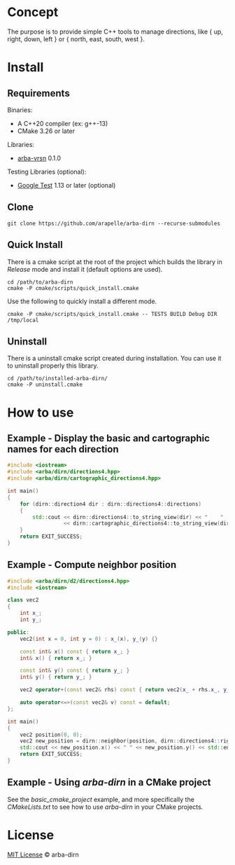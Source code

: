 # Concept

The purpose is to provide simple C++ tools to manage directions, like { up, right, down, left } or { north, east, south, west }.

# Install

## Requirements

Binaries:
- A C++20 compiler (ex: g++-13)
- CMake 3.26 or later

Libraries:
- [arba-vrsn](https://github.com/arapelle/arba-vrsn) 0.1.0

Testing Libraries (optional):
- [Google Test](https://github.com/google/googletest) 1.13 or later (optional)

## Clone

```
git clone https://github.com/arapelle/arba-dirn --recurse-submodules
```

## Quick Install

There is a cmake script at the root of the project which builds the library in *Release* mode and install it (default options are used).

```
cd /path/to/arba-dirn
cmake -P cmake/scripts/quick_install.cmake
```

Use the following to quickly install a different mode.

```
cmake -P cmake/scripts/quick_install.cmake -- TESTS BUILD Debug DIR /tmp/local
```

## Uninstall

There is a uninstall cmake script created during installation. You can use it to uninstall properly this library.

```
cd /path/to/installed-arba-dirn/
cmake -P uninstall.cmake
```

# How to use

## Example - Display the basic and cartographic names for each direction

```c++
#include <iostream>
#include <arba/dirn/directions4.hpp>
#include <arba/dirn/cartographic_directions4.hpp>

int main()
{
    for (dirn::direction4 dir : dirn::directions4::directions)
    {
        std::cout << dirn::directions4::to_string_view(dir) << "    "
                  << dirn::cartographic_directions4::to_string_view(dir) << std::endl;
    }
    return EXIT_SUCCESS;
}
```

## Example - Compute neighbor position

```c++
#include <arba/dirn/d2/directions4.hpp>
#include <iostream>

class vec2
{
    int x_;
    int y_;

public:
    vec2(int x = 0, int y = 0) : x_(x), y_(y) {}

    const int& x() const { return x_; }
    int& x() { return x_; }

    const int& y() const { return y_; }
    int& y() { return y_; }

    vec2 operator+(const vec2& rhs) const { return vec2(x_ + rhs.x_, y_ + rhs.y_); }

    auto operator<=>(const vec2& v) const = default;
};

int main()
{
    vec2 position(0, 0);
    vec2 new_position = dirn::neighbor(position, dirn::directions4::right);
    std::cout << new_position.x() << " " << new_position.y() << std::endl;
    return EXIT_SUCCESS;
}
```

## Example - Using *arba-dirn* in a CMake project

See the *basic_cmake_project* example, and more specifically the *CMakeLists.txt* to see how to use *arba-dirn* in your CMake projects.

# License

[MIT License](./LICENSE.md) © arba-dirn
